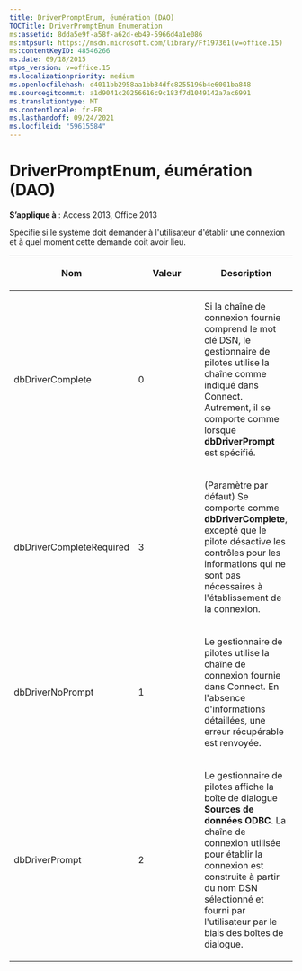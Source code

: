 ```yaml
---
title: DriverPromptEnum, éumération (DAO)
TOCTitle: DriverPromptEnum Enumeration
ms:assetid: 8dda5e9f-a58f-a62d-eb49-5966d4a1e086
ms:mtpsurl: https://msdn.microsoft.com/library/Ff197361(v=office.15)
ms:contentKeyID: 48546266
ms.date: 09/18/2015
mtps_version: v=office.15
ms.localizationpriority: medium
ms.openlocfilehash: d4011bb2958aa1bb34dfc8255196b4e6001ba848
ms.sourcegitcommit: a1d9041c20256616c9c183f7d1049142a7ac6991
ms.translationtype: MT
ms.contentlocale: fr-FR
ms.lasthandoff: 09/24/2021
ms.locfileid: "59615584"
---
```

# <a name="driverpromptenum-enumeration-dao"></a>DriverPromptEnum, éumération (DAO)


**S’applique à** : Access 2013, Office 2013

Spécifie si le système doit demander à l'utilisateur d'établir une connexion et à quel moment cette demande doit avoir lieu.

<table>
<colgroup>
<col style="width: 33%" />
<col style="width: 33%" />
<col style="width: 33%" />
</colgroup>
<thead>
<tr class="header">
<th><p>Nom</p></th>
<th><p>Valeur</p></th>
<th><p>Description</p></th>
</tr>
</thead>
<tbody>
<tr class="odd">
<td><p>dbDriverComplete</p></td>
<td><p>0</p></td>
<td><p>Si la chaîne de connexion fournie comprend le mot clé DSN, le gestionnaire de pilotes utilise la chaîne comme indiqué dans Connect. Autrement, il se comporte comme lorsque <strong>dbDriverPrompt</strong> est spécifié.</p></td>
</tr>
<tr class="even">
<td><p>dbDriverCompleteRequired</p></td>
<td><p>3</p></td>
<td><p>(Paramètre par défaut) Se comporte comme <strong>dbDriverComplete</strong>, excepté que le pilote désactive les contrôles pour les informations qui ne sont pas nécessaires à l'établissement de la connexion.</p></td>
</tr>
<tr class="odd">
<td><p>dbDriverNoPrompt</p></td>
<td><p>1</p></td>
<td><p>Le gestionnaire de pilotes utilise la chaîne de connexion fournie dans Connect. En l'absence d'informations détaillées, une erreur récupérable est renvoyée.</p></td>
</tr>
<tr class="even">
<td><p>dbDriverPrompt</p></td>
<td><p>2</p></td>
<td><p>Le gestionnaire de pilotes affiche la boîte de dialogue <strong>Sources de données ODBC</strong>. La chaîne de connexion utilisée pour établir la connexion est construite à partir du nom DSN sélectionné et fourni par l'utilisateur par le biais des boîtes de dialogue.</p></td>
</tr>
</tbody>
</table>

